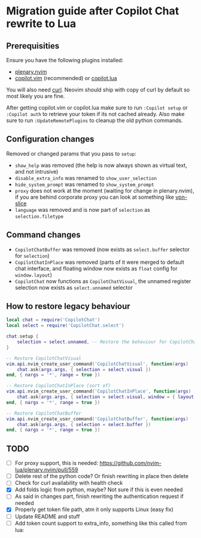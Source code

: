 # Migration guide after Copilot Chat rewrite to Lua

## Prerequisities

Ensure you have the following plugins installed:

- [plenary.nvim](https://github.com/nvim-lua/plenary.nvim)
- [copilot.vim](https://github.com/github/copilot.vim) (recommended) or [copilot.lua](https://github.com/zbirenbaum/copilot.lua)

You will also need [curl](https://curl.se/). Neovim should ship with copy of curl by default so most likely you are fine.

After getting copilot.vim or copilot.lua make sure to run `:Copilot setup` or `:Copilot auth` to retrieve your token if its not cached already.
Also make sure to run `:UpdateRemotePlugins` to cleanup the old python commands.

## Configuration changes

Removed or changed params that you pass to `setup`:

- `show_help` was removed (the help is now always shown as virtual text, and not intrusive)
- `disable_extra_info` was renamed to `show_user_selection`
- `hide_system_prompt` was renamed to `show_system_prompt`
- `proxy` does not work at the moment (waiting for change in plenary.nvim), if you are behind corporate proxy you can look at something like [vpn-slice](https://github.com/dlenski/vpn-slice)
- `language` was removed and is now part of `selection` as `selection.filetype`

## Command changes

- `CopilotChatBuffer` was removed (now exists as `select.buffer` selector for `selection`)
- `CopilotChatInPlace` was removed (parts of it were merged to default chat interface, and floating window now exists as `float` config for `window.layout`)
- `CopilotChat` now functions as `CopilotChatVisual`, the unnamed register selection now exists as `select.unnamed` selector

## How to restore legacy behaviour

```lua
local chat = require('CopilotChat')
local select = require('CopilotChat.select')

chat.setup {
    selection = select.unnamed, -- Restore the behaviour for CopilotChat to use unnamed register by default
}

-- Restore CopilotChatVisual
vim.api.nvim_create_user_command('CopilotChatVisual', function(args)
    chat.ask(args.args, { selection = select.visual })
end, { nargs = '*', range = true })

-- Restore CopilotChatInPlace (sort of)
vim.api.nvim_create_user_command('CopilotChatInPlace', function(args)
    chat.ask(args.args, { selection = select.visual, window = { layout = 'float' } })
end, { nargs = '*', range = true })

-- Restore CopilotChatBuffer
vim.api.nvim_create_user_command('CopilotChatBuffer', function(args)
    chat.ask(args.args, { selection = select.buffer })
end, { nargs = '*', range = true })
```

## TODO

- [ ] For proxy support, this is needed: https://github.com/nvim-lua/plenary.nvim/pull/559
- [ ] Delete rest of the python code? Or finish rewriting in place then delete
- [ ] Check for curl availability with health check
- [x] Add folds logic from python, maybe? Not sure if this is even needed
- [ ] As said in changes part, finish rewriting the authentication request if needed
- [x] Properly get token file path, atm it only supports Linux (easy fix)
- [ ] Update README and stuff
- [ ] Add token count support to extra_info, something like this called from lua:
